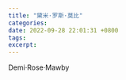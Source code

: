 ```yaml
---
title: "黛米·罗斯·莫比"
categories: 
date: 2022-09-28 22:01:31 +0800
tags: 
excerpt: 
---
```


Demi·Rose·Mawby


